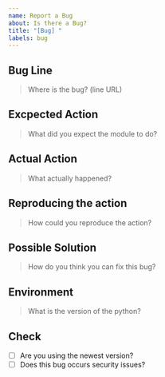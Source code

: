 ```yaml
---
name: Report a Bug
about: Is there a Bug?
title: "[Bug] "
labels: bug
---
```


## Bug Line
> Where is the bug? (line URL)

## Excpected Action
> What did you expect the module to do?

## Actual Action
> What actually happened?

## Reproducing the action
> How could you reproduce the action?

## Possible Solution
> How do you think you can fix this bug?

## Environment
> What is the version of the python?

## Check
- [ ] Are you using the newest version?
- [ ] Does this bug occurs security issues?
